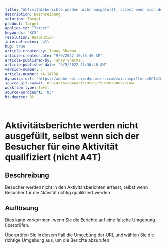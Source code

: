 ```yaml
---
title: "Aktivitätsberichte werden nicht ausgefüllt, selbst wenn sich der Besucher für eine Aktivität qualifiziert (nicht A4T)"
description: Beschreibung
solution: Target
product: Target
applies-to: "Target"
keywords: "KCS"
resolution: Resolution
internal-notes: null
bug: true
article-created-by: Tanay Sharma .
article-created-date: "9/9/2022 10:25:40 AM"
article-published-by: Tanay Sharma .
article-published-date: "9/9/2022 10:36:46 AM"
version-number: 3
article-number: KA-14738
dynamics-url: "https://adobe-ent.crm.dynamics.com/main.aspx?forceUCI=1&pagetype=entityrecord&etn=knowledgearticle&id=20c1b4bc-2930-ed11-9db1-002248086735"
source-git-commit: 0c3e421beca46d9fe1952b1f98538a50697216a0
workflow-type: tm+mt
source-wordcount: '83'
ht-degree: 3%

---
```


# Aktivitätsberichte werden nicht ausgefüllt, selbst wenn sich der Besucher für eine Aktivität qualifiziert (nicht A4T)

## Beschreibung


Besucher werden nicht in den Aktivitätsberichten erfasst, selbst wenn Besucher für die Aktivität richtig qualifiziert werden


## Auflösung


Dies kann vorkommen, wenn Sie die Berichte auf eine falsche Umgebung überprüfen.



Überprüfen Sie in diesem Fall die Umgebung der URL und wählen Sie die richtige Umgebung aus, um die Berichte abzurufen.

